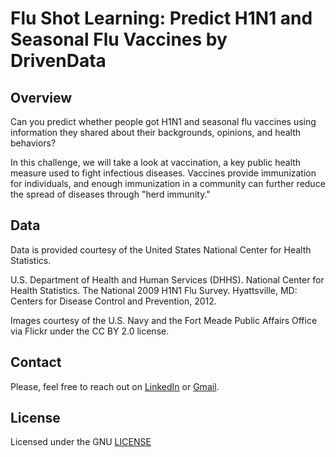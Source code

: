 # Flu Shot Learning: Predict H1N1 and Seasonal Flu Vaccines by DrivenData

## Overview
Can you predict whether people got H1N1 and seasonal flu vaccines using information they shared about their backgrounds, opinions, and health behaviors?

In this challenge, we will take a look at vaccination, a key public health measure used to fight infectious diseases. Vaccines provide immunization for individuals, and enough immunization in a community can further reduce the spread of diseases through "herd immunity."


## Data

Data is provided courtesy of the United States National Center for Health Statistics.

U.S. Department of Health and Human Services (DHHS). National Center for Health Statistics. The National 2009 H1N1 Flu Survey. Hyattsville, MD: Centers for Disease Control and Prevention, 2012.

Images courtesy of the U.S. Navy and the Fort Meade Public Affairs Office via Flickr under the CC BY 2.0 license.

## Contact
Please, feel free to reach out on [LinkedIn](https://www.linkedin.com/in/tim-cvetko-32842a1a6/) or [Gmail](tim@metawaveai.com).

## License

Licensed under the GNU [LICENSE](LICENSE)
